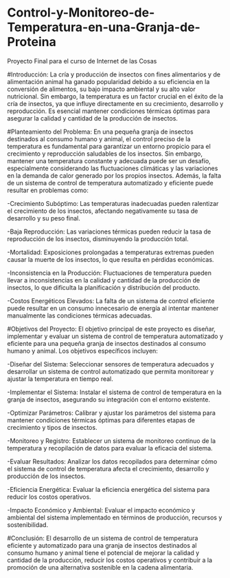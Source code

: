 # Control-y-Monitoreo-de-Temperatura-en-una-Granja-de-Proteina
Proyecto Final para el curso de Internet de las Cosas

#Introducción:
La cría y producción de insectos con fines alimentarios y de alimentación animal ha ganado popularidad debido a su eficiencia en la conversión de alimentos, su bajo impacto ambiental y su alto valor nutricional. Sin embargo, la temperatura es un factor crucial en el éxito de la cría de insectos, ya que influye directamente en su crecimiento, desarrollo y reproducción. Es esencial mantener condiciones térmicas óptimas para asegurar la calidad y cantidad de la producción de insectos.

#Planteamiento del Problema:
En una pequeña granja de insectos destinados al consumo humano y animal, el control preciso de la temperatura es fundamental para garantizar un entorno propicio para el crecimiento y reproducción saludables de los insectos. Sin embargo, mantener una temperatura constante y adecuada puede ser un desafío, especialmente considerando las fluctuaciones climáticas y las variaciones en la demanda de calor generado por los propios insectos. Además, la falta de un sistema de control de temperatura automatizado y eficiente puede resultar en problemas como:

-Crecimiento Subóptimo: Las temperaturas inadecuadas pueden ralentizar el crecimiento de los insectos, afectando negativamente su tasa de desarrollo y su peso final.

-Baja Reproducción: Las variaciones térmicas pueden reducir la tasa de reproducción de los insectos, disminuyendo la producción total.

-Mortalidad: Exposiciones prolongadas a temperaturas extremas pueden causar la muerte de los insectos, lo que resulta en pérdidas económicas.

-Inconsistencia en la Producción: Fluctuaciones de temperatura pueden llevar a inconsistencias en la calidad y cantidad de la producción de insectos, lo que dificulta la planificación y distribución del producto.

-Costos Energéticos Elevados: La falta de un sistema de control eficiente puede resultar en un consumo innecesario de energía al intentar mantener manualmente las condiciones térmicas adecuadas.

#Objetivos del Proyecto:
El objetivo principal de este proyecto es diseñar, implementar y evaluar un sistema de control de temperatura automatizado y eficiente para una pequeña granja de insectos destinados al consumo humano y animal. Los objetivos específicos incluyen:

-Diseñar del Sistema: Seleccionar sensores de temperatura adecuados y desarrollar un sistema de control automatizado que permita monitorear y ajustar la temperatura en tiempo real.

-Implementar el Sistema: Instalar el sistema de control de temperatura en la granja de insectos, asegurando su integración con el entorno existente.

-Optimizar Parámetros: Calibrar y ajustar los parámetros del sistema para mantener condiciones térmicas óptimas para diferentes etapas de crecimiento y tipos de insectos.

-Monitoreo y Registro: Establecer un sistema de monitoreo continuo de la temperatura y recopilación de datos para evaluar la eficacia del sistema.

-Evaluar Resultados: Analizar los datos recopilados para determinar cómo el sistema de control de temperatura afecta el crecimiento, desarrollo y producción de los insectos.

-Eficiencia Energética: Evaluar la eficiencia energética del sistema para reducir los costos operativos.

-Impacto Económico y Ambiental: Evaluar el impacto económico y ambiental del sistema implementado en términos de producción, recursos y sostenibilidad.

#Conclusión:
El desarrollo de un sistema de control de temperatura eficiente y automatizado para una granja de insectos destinados al consumo humano y animal tiene el potencial de mejorar la calidad y cantidad de la producción, reducir los costos operativos y contribuir a la promoción de una alternativa sostenible en la cadena alimentaria.

